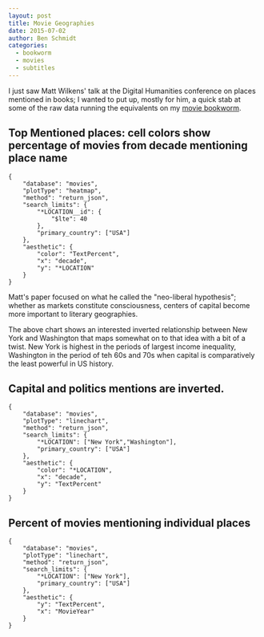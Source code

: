 ```yaml
---
layout: post
title: Movie Geographies
date: 2015-07-02
author: Ben Schmidt
categories:
  - bookworm
  - movies
  - subtitles
---
```


I just saw Matt Wilkens' talk at the Digital Humanities conference on
places mentioned in books; I wanted to put up, mostly for him, a quick
stab at some of the raw data running the equivalents on my [movie bookworm](http://movies.benschmidt.org).

<!--more-->

## Top Mentioned places: cell colors show percentage of movies from decade mentioning place name

```{.bookworm height=650 width=800 id="primary"}
{
    "database": "movies",
    "plotType": "heatmap",
    "method": "return_json",
    "search_limits": {
        "*LOCATION__id": {
            "$lte": 40
        },
        "primary_country": ["USA"]
    },
    "aesthetic": {
        "color": "TextPercent",
        "x": "decade",
        "y": "*LOCATION"
    }
}
```

Matt's paper focused on what he called the "neo-liberal hypothesis"; whether as markets constitute consciousness, centers of capital become more important to literary geographies.

The above chart shows an interested inverted relationship between New York and Washington that maps somewhat on to that idea with a bit of a twist. New York is highest in the periods of largest income inequality, Washington in the period of teh 60s and 70s when capital is comparatively the least powerful in US history.

## Capital and politics mentions are inverted.

```{.bookworm height=650 width=800 id="primary"}
{
    "database": "movies",
    "plotType": "linechart",
    "method": "return_json",
    "search_limits": {
        "*LOCATION": ["New York","Washington"],
        "primary_country": ["USA"]
    },
    "aesthetic": {
        "color": "*LOCATION",
        "x": "decade",
        "y": "TextPercent"
    }
}
```

## Percent of movies mentioning individual places

```{.bookworm height=450 width=600 id="reviewed" filters="*LOCATION:textArray"}
{
    "database": "movies",
    "plotType": "linechart",
    "method": "return_json",
    "search_limits": {
        "*LOCATION": ["New York"],
        "primary_country": ["USA"]
    },
    "aesthetic": {
        "y": "TextPercent",
        "x": "MovieYear"
    }
}
```

<div id="buttons2"></div>
<script>

function fixDirectors(word,divid) {
// I used the id attribute on my code block to name the bookworm block `directors`; the
// bookworm element is hard-bound to the node so we can get at it programatically.
var worm = d3.select(divid).node().**bookworm**
//Once we have the bookworm element, we can change the search limits by operating on the query.
worm.query.search_limits["\*LOCATION"][0] = word;
// Then we just update the plot: it already knows what SVG element it's bound to,
// so the transitions are clean.
worm.updatePlot()
// But we have to mop up that text block to change the word.
d3.select(divid).selectAll("input").node().value = word
}
// code to get top words: cat mainmodelpredictions.coefs.csv | sort -nrk3 --field-separator="," | tail -20 | awk {FS=","; print "\"" $1 "\"" ","}'
var words = [
"America","New","London","Paris","Europe","France","England","Earth","California","United","China","Washington","US","Chicago","Germany","Japan","Africa","U.S.","Mexico","Rome","Los","Italy","Texas","Florida","India","Russia","Spain","Canada"]

var buttons = d3.select("#buttons2")
.selectAll("button")
.data(words)

buttons.enter()
.append("button")
.on("click",function(d) {fixDirectors(d,"#reviewed")})
.text(function(d) {return d})
</script>
